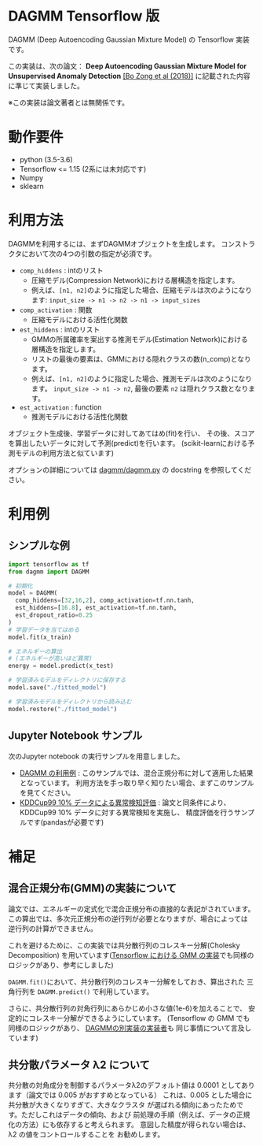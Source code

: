 # DAGMM Tensorflow 版
DAGMM (Deep Autoencoding Gaussian Mixture Model) の Tensorflow 実装です。

この実装は、次の論文：
**Deep Autoencoding Gaussian Mixture Model for Unsupervised Anomaly Detection**
[[Bo Zong et al (2018)]](https://openreview.net/pdf?id=BJJLHbb0-)
に記載された内容に準じて実装しました。

※この実装は論文著者とは無関係です。

# 動作要件
- python (3.5-3.6)
- Tensorflow <= 1.15 (2系には未対応です)
- Numpy
- sklearn

# 利用方法
DAGMMを利用するには、まずDAGMMオブジェクトを生成します。
コンストラクタにおいて次の4つの引数の指定が必須です。

- ``comp_hiddens`` : intのリスト
  - 圧縮モデル(Compression Network)における層構造を指定します。
  - 例えば、``[n1, n2]``のように指定した場合、圧縮モデルは次のようになります:
  ``input_size -> n1 -> n2 -> n1 -> input_sizes``
- ``comp_activation`` : 関数
  - 圧縮モデルにおける活性化関数
- ``est_hiddens`` : intのリスト
  - GMMの所属確率を案出する推測モデル(Estimation Network)における
    層構造を指定します。
  - リストの最後の要素は、GMMにおける隠れクラスの数(n_comp)となります。
  - 例えば、``[n1, n2]``のように指定した場合、推測モデルは次のようになります。
    ``input_size -> n1 -> n2``, 最後の要素 ``n2`` は隠れクラス数となります。
- ``est_activation`` : function
  - 推測モデルにおける活性化関数

オブジェクト生成後、学習データに対してあてはめ(fit)を行い、
その後、スコアを算出したいデータに対して予測(predict)を行います。
(scikit-learnにおける予測モデルの利用方法と似ています)

オプションの詳細については [dagmm/dagmm.py](dagmm/dagmm.py) の docstring を参照してください。

# 利用例
## シンプルな例
``` python
import tensorflow as tf
from dagmm import DAGMM

# 初期化
model = DAGMM(
  comp_hiddens=[32,16,2], comp_activation=tf.nn.tanh,
  est_hiddens=[16.8], est_activation=tf.nn.tanh,
  est_dropout_ratio=0.25
)
# 学習データを当てはめる
model.fit(x_train)

# エネルギーの算出
# (エネルギーが高いほど異常)
energy = model.predict(x_test)

# 学習済みモデルをディレクトリに保存する
model.save("./fitted_model")

# 学習済みモデルをディレクトリから読み込む
model.restore("./fitted_model")
```

## Jupyter Notebook サンプル
次のJupyter notebook の実行サンプルを用意しました。
- [DAGMM の利用例](Example_DAGMM_ja.ipynb) :
このサンプルでは、混合正規分布に対して適用した結果となっています。
利用方法を手っ取り早く知りたい場合、まずこのサンプルを見てください。
- [KDDCup99 10% データによる異常検知評価](KDDCup99_ja.ipynb) :
論文と同条件により、KDDCup99 10% データに対する異常検知を実施し、
精度評価を行うサンプルです(pandasが必要です)

# 補足
## 混合正規分布(GMM)の実装について
論文では、エネルギーの定式化で混合正規分布の直接的な表記がされています。
この算出では、多次元正規分布の逆行列が必要となりますが、場合によっては
逆行列の計算ができません。

これを避けるために、この実装では共分散行列のコレスキー分解(Cholesky Decomposition)
を用いています([Tensorflow における GMM の実装]((https://github.com/tensorflow/tensorflow/blob/master/tensorflow/contrib/factorization/python/ops/gmm_ops.py))でも同様のロジックがあり、参考にしました)

``DAGMM.fit()``において、共分散行列のコレスキー分解をしておき、算出された
三角行列を ``DAGMM.predict()`` で利用しています。

さらに、共分散行列の対角行列にあらかじめ小さな値(1e-6)を加えることで、
安定的にコレスキー分解ができるようにしています。
(Tensorflow の GMM でも同様のロジックがあり、
[DAGMMの別実装の実装者](https://github.com/danieltan07/dagmm)も
同じ事情について言及しています)

## 共分散パラメータ λ2 について
共分散の対角成分を制御するパラメータλ2のデフォルト値は
0.0001 としてあります（論文では 0.005 がおすすめとなっている）
これは、0.005 とした場合に共分散が大きくなりすぎて、大きなクラスタ
が選ばれる傾向にあったためです。ただしこれはデータの傾向、および
前処理の手順（例えば、データの正規化の方法）にも依存すると考えられます。
意図した精度が得られない場合は、λ2 の値をコントロールすることを
お勧めします。
